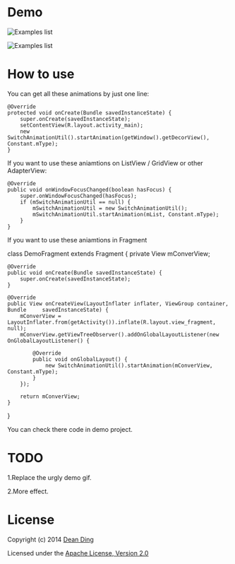
# Demo
![Examples list](http://dk-exp.com/wp-content/uploads/2014/08/Smooth.gif)

![Examples list](http://dk-exp.com/wp-content/uploads/2014/08/Smooth2-_big.gif)

# How to use

You can get all these animations by just one line:

    @Override
    protected void onCreate(Bundle savedInstanceState) {
        super.onCreate(savedInstanceState);
        setContentView(R.layout.activity_main);
        new SwitchAnimationUtil().startAnimation(getWindow().getDecorView(), Constant.mType);
    }

If you want to use these aniamtions on ListView / GridView or other AdapterView:

    @Override
    public void onWindowFocusChanged(boolean hasFocus) {
		super.onWindowFocusChanged(hasFocus);
		if (mSwitchAnimationUtil == null) {
			mSwitchAnimationUtil = new SwitchAnimationUtil();
			mSwitchAnimationUtil.startAnimation(mList, Constant.mType);
		}
	}

If you want to use these aniamtions in Fragment
    
class DemoFragment extends Fragment {
    private View mConverView;

    @Override
    public void onCreate(Bundle savedInstanceState) {
        super.onCreate(savedInstanceState);
    }

    @Override
    public View onCreateView(LayoutInflater inflater, ViewGroup container, Bundle     savedInstanceState) {
        mConverView = LayoutInflater.from(getActivity()).inflate(R.layout.view_fragment, null);
        mConverView.getViewTreeObserver().addOnGlobalLayoutListener(new OnGlobalLayoutListener() {

            @Override
            public void onGlobalLayout() {
                new SwitchAnimationUtil().startAnimation(mConverView, Constant.mType);
            }
        });

        return mConverView;
    }

}

You can check there code in demo project.

# TODO
1.Replace the urgly demo gif.

2.More effect.

# License
Copyright (c) 2014 [Dean Ding](http://dk-exp.com)

Licensed under the [Apache License, Version 2.0](http://www.apache.org/licenses/LICENSE-2.0.html)